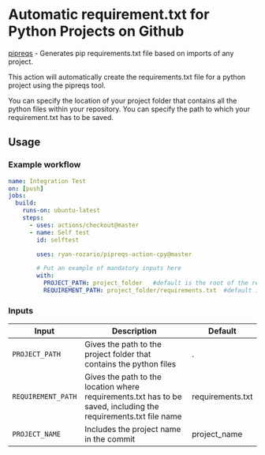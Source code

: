 # Automatic requirement.txt for Python Projects on Github

[pipreqs](https://github.com/bndr/pipreqs) - Generates pip requirements.txt file based on imports of any project.

This action will automatically create the requirements.txt file for a python project using the pipreqs tool.

You can specify the location of your project folder that contains all the python files within your repository.
You can specify the path to which your requirement.txt has to be saved.

## Usage

### Example workflow

```yaml
name: Integration Test
on: [push]
jobs:
  build:
    runs-on: ubuntu-latest
    steps:
      - uses: actions/checkout@master
      - name: Self test
        id: selftest

        uses: ryan-rozario/pipreqs-action-cpy@master

        # Put an example of mandatory inputs here
        with:
          PROJECT_PATH: project_folder   #default is the root of the repository
          REQUIREMENT_PATH: project_folder/requirements.txt  #default is requirement.txt in the root of your repository 
```

### Inputs

| Input                                             | Description                                        |Default                                        |
|------------------------------------------------------|-----------------------------------------------|-----------------------------------------------|
| `PROJECT_PATH`  | Gives the path to the project folder that contains the python files    |  .
| `REQUIREMENT_PATH`  | Gives the path to the location where requirements.txt has to be saved, including the requirements.txt file name    | requirements.txt|
| `PROJECT_NAME`  | Includes the project name in the commit  | project_name |
